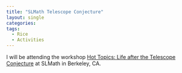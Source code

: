```yaml
---
title: "SLMath Telescope Conjecture"
layout: single
categories:
tags:
  - Rice
  - Activities
---
```


I will be attending the workshop [Hot Topics: Life after the Telescope Conjecture](https://www.slmath.org/workshops/1103) at SLMath in Berkeley, CA.  

<!--end_excerpt-->